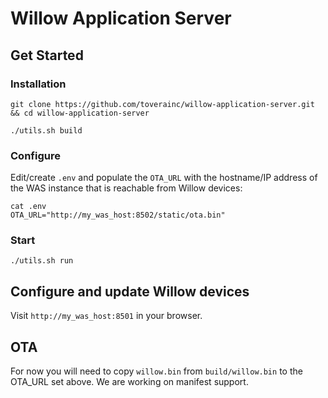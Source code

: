 # Willow Application Server

## Get Started

### Installation
```
git clone https://github.com/toverainc/willow-application-server.git && cd willow-application-server

./utils.sh build
```

### Configure
Edit/create ```.env``` and populate the ```OTA_URL``` with the hostname/IP address of the WAS instance that is reachable from Willow devices:

```
cat .env 
OTA_URL="http://my_was_host:8502/static/ota.bin"
```

### Start
```./utils.sh run```

## Configure and update Willow devices
Visit ```http://my_was_host:8501``` in your browser.

## OTA
For now you will need to copy ```willow.bin``` from ```build/willow.bin``` to the OTA_URL set above. We are working on manifest support.
